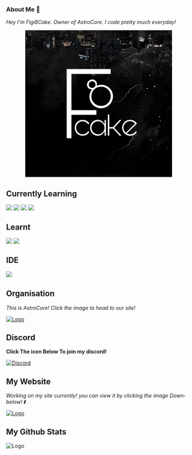 ### About Me 📃

*Hey I'm Figi8Cake. Owner of AstroCore. I code pretty much everyday!*
<p style="text-align:center;"><img src="Pictures/image0 (2).png" alt="Logo" class="center" style="height: 400px; width:400px;"></p>

## Currently Learning
<p align='left'>
   <img src="https://img.shields.io/badge/css-%231572B6.svg?&style=for-the-badge&logo=css3&logoColor=white">
  <img src="https://img.shields.io/badge/html-%23E34F26.svg?&style=for-the-badge&logo=html5&logoColor=white">
  <img src="https://img.shields.io/badge/javascript%20-%23323330.svg?&style=for-the-badge&logo=javascript&logoColor=%23F7DF1E">
   <img src="https://img.shields.io/badge/C%23-239120?style=for-the-badge&logo=c-sharp&logoColor=white">
</p>
 
## Learnt
<p align='left'>
  <img src="https://img.shields.io/badge/Python-FFD43B?style=for-the-badge&logo=python&logoColor=blue">
  <img src="https://img.shields.io/badge/blender-%23F5792A.svg?style=for-the-badge&logo=blender&logoColor=white">
</p>

## IDE
 <p align='left'>
  <img src="https://img.shields.io/badge/Visual_Studio_Code-0078D4?style=for-the-badge&logo=visual%20studio%20code&logoColor=white">
 </p>

## Organisation 
*This is AstroCore! Click the image to head to our site!*
<p align='left'>
<a href="https://Astrocore.net"><img src="https://github.com/geosjobby/geosjobby/blob/main/Pictures/Astrocore.png?raw=true" alt="Logo" style="height: 400px; width:400px;">
   </a>
<p/>

## Discord
**Click The icon Below To join my discord!**
<p align='left'>
<a href="https://discord.astrocore.net"><img src="https://img.shields.io/badge/Discord-5865F2?style=for-the-badge&logo=discord&logoColor=white" alt="Discord">
   </a>
<p/>
 
## My Website
 *Working on my site currently! you can view it by clicking the image Down-below!⬇*
 <p align='left'>
<a href="https://figi8cake.xyz"><img src="https://cdn.discordapp.com/attachments/894880286372921394/945740079966593034/unknown.png" alt="Logo"><p/></a>
    
## My Github Stats
   <p align='left'>
  <img src="https://github-readme-stats.vercel.app/api?username=Figi8Cake&show_icons=true&count_private=true&theme=github_dark" alt="Logo" style="height: 400px; width:490px;">
</p>
